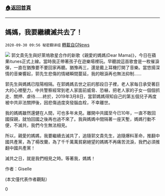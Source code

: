 ###  [:house:返回首頁](https://github.com/ourhimalayas/txt)
---

## 媽媽，我要繼續滅共去了！
`2020-09-30 09:56 秘密翻译组` [轉載自GNews](https://gnews.org/zh-hant/393238/)

![]()![](https://s3.amazonaws.com/gnews-media-offload/wp-content/uploads/2020/09/30095018/mama1.jpg)
郭文貴先生與好萊塢歌星合作的新歌《親愛的媽媽(Dear Mama)》，今日在蘋果itunes正式上線。當時我正帶著孩子在遊樂場裡玩。早聽說這首歌會是一枚催淚彈，一直在猶豫要不要回家再聽。猶豫再三，還是戴上耳機打開了音樂。當悠揚深情的音樂響起，郭先生悲傷的情緒瞬間蔓延，我的眼淚再也無法抑制……

郭先生與媽媽已陰陽相隔。在郭媽媽去世之前的那段日子裡，老人家每日承受著巨大的心裡壓力，中共警察經常到老人家面前威脅、恐嚇，把老人家的子女一個個抓走、關押、虐待……終於，2019年3月8日，當郭媽媽得知自己的第五個兒子再度被中共非法關押後，因悲傷過度突發腦血栓，不幸離世。

我的媽媽雖然還健在人間，可也多年未見。離開中共國至今已10年，一直不敢回國探親，就怕回國之後再也過不來了。我與媽媽中間隔著一座天塹，媽媽行動不便，不滅共，我們今生無法相見。

所以，親愛的媽媽，我要繼續去滅共了，追隨郭文貴先生，追隨爆料革命，推翻中國共產黨，為了楊改蘭，為了千千萬萬貧窮絕望的媽媽不再痛苦流淚，我們必須推翻中國共產黨！

滅共之日，就是我們相見之時。等著我，媽媽！

作者：Giselle

(本文僅代表作者觀點）

0
